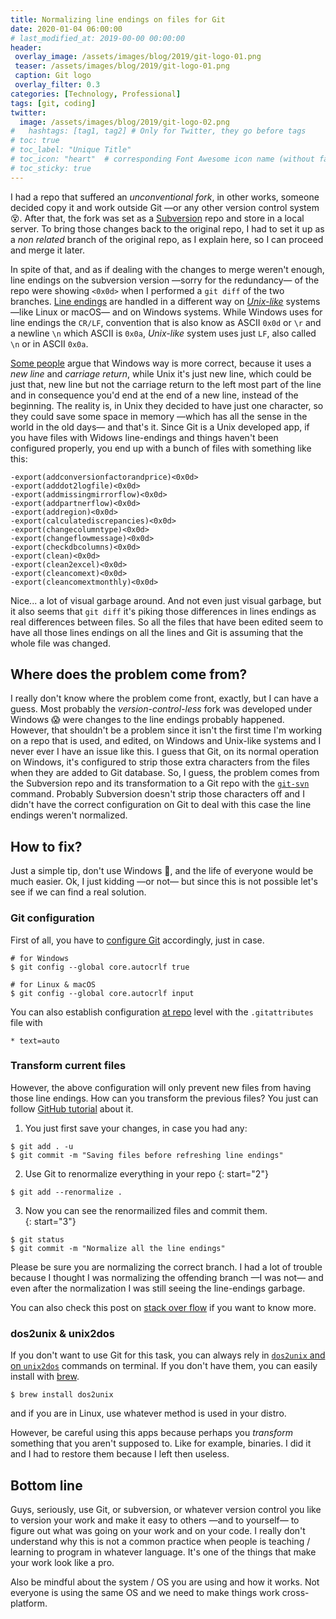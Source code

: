 ```yaml
---
title: Normalizing line endings on files for Git
date: 2020-01-04 06:00:00 
# last_modified_at: 2019-00-00 00:00:00
header: 
 overlay_image: /assets/images/blog/2019/git-logo-01.png
 teaser: /assets/images/blog/2019/git-logo-01.png
 caption: Git logo
 overlay_filter: 0.3
categories: [Technology, Professional]
tags: [git, coding]
twitter: 
  image: /assets/images/blog/2019/git-logo-02.png
#   hashtags: [tag1, tag2] # Only for Twitter, they go before tags
# toc: true
# toc_label: "Unique Title"
# toc_icon: "heart"  # corresponding Font Awesome icon name (without fa prefix)
# toc_sticky: true
---
```


I had a repo that suffered an _unconventional fork_, in other works, someone decided copy it and work outside Git —or any other version control system :dizzy_face:. After that, the fork was set as a [Subversion][SVN] repo and store in a local server. To bring those changes back to the original repo, I had to set it up as a _non related_ branch of the original repo, as I explain here, so I can proceed and merge it later. 

In spite of that, and as if dealing with the changes to merge weren't enough, line endings on the subversion version —sorry for the redundancy— of the repo were showing `<0x0d>` when I performed a `git diff` of the two branches. [Line endings][1] are handled in a different way on _[Unix-like][]_ systems —like Linux or macOS— and on Windows systems. While Windows uses for line endings the `CR/LF`, convention that is also know as ASCII `0x0d` or `\r` and a newline `\n` which ASCII is `0x0a`, _Unix-like_ system uses just `LF`, also called `\n` or in ASCII `0x0a`. 

[Some people][2] argue that Windows way is more correct, because it uses a _new line_ and _carriage return_, while Unix it's just new line, which could be just that, new line but not the carriage return to the left most part of the line and in consequence you'd end at the end of a new line, instead of the beginning. The reality is, in Unix they decided to have just one character, so they could save some space in memory —which has all the sense in the world in the old days— and that's it. Since Git is a Unix developed app, if you have files with Widows line-endings and things haven't been configured properly, you end up with a bunch of files with something like this: 

```
-export(addconversionfactorandprice)<0x0d>
-export(adddot2logfile)<0x0d>
-export(addmissingmirrorflow)<0x0d>
-export(addpartnerflow)<0x0d>
-export(addregion)<0x0d>
-export(calculatediscrepancies)<0x0d>
-export(changecolumntype)<0x0d>
-export(changeflowmessage)<0x0d>
-export(checkdbcolumns)<0x0d>
-export(clean)<0x0d>
-export(clean2excel)<0x0d>
-export(cleancomext)<0x0d>
-export(cleancomextmonthly)<0x0d>
```

Nice... a lot of visual garbage around. And not even just visual garbage, but it also seems that `git diff` it's piking those differences in lines endings as real differences between files. So all the files that have been edited seem to have all those lines endings on all the lines and Git is assuming that the whole file was changed. 

## Where does the problem come from?

I really don't know where the problem come front, exactly, but I can have a guess. Most probably the _version-control-less_ fork was developed under Windows :scream: were changes to the line endings probably happened. However, that shouldn't be a problem since it isn't the first time I'm working on a repo that is used, and edited, on Windows and Unix-like systems and I never ever I have an issue like this. I guess that Git, on its normal operation on Windows, it's configured to strip those extra characters from the files when they are added to Git database. So, I guess, the problem comes from the Subversion repo and its transformation to a Git repo with the [`git-svn`][git-svn] command. Probably Subversion doesn't strip those characters off and I didn't have the correct configuration on Git to deal with this case the line endings weren't normalized.

## How to fix? 

Just a simple tip, don't use Windows :grimacing:, and the life of everyone would be much easier. Ok, I just kidding —or not— but since this is not possible let's see if we can find a real solution. 

### Git configuration

First of all, you have to [configure Git][3] accordingly, just in case. 

```shell
# for Windows
$ git config --global core.autocrlf true

# for Linux & macOS
$ git config --global core.autocrlf input
```

You can also establish configuration [at repo][4] level with the `.gitattributes` file with

```
* text=auto
```

### Transform current files

However, the above configuration will only prevent new files from having those line endings. How can you transform the previous files? You just can follow [GitHub tutorial][5] about it. 

1. You just first save your changes, in case you had any:                         

```shell
$ git add . -u
$ git commit -m "Saving files before refreshing line endings"
```

2. Use Git to renormalize everything in your repo
{: start="2"}

```shell
$ git add --renormalize .
```

3. Now you can see the renormailized files and commit them.  
{: start="3"}

```shell
$ git status
$ git commit -m "Normalize all the line endings"
```

Please be sure you are normalizing the correct branch. I had a lot of trouble because I thought I was normalizing the offending branch —I was not— and even after the normalization I was still seeing the line-endings garbage. 

You can also check this post on [stack over flow][6] if you want to know more. 

### dos2unix & unix2dos

If you don't want to use Git for this task, you can always rely in [`dos2unix` and on `unix2dos`][9] commands on terminal. If you don't have them, you can easily install with [brew][]. 

```shell
$ brew install dos2unix
```

and if you are in Linux, use whatever method is used in your distro. 

However, be careful using this apps because perhaps you _transform_ something that you aren't supposed to. Like for example, binaries. I did it and I had to restore them because I left then useless. 

## Bottom line

Guys, seriously, use Git, or subversion, or whatever version control you like to version your work and make it easy to others —and to yourself— to figure out what was going on your work and on your code. I really don't understand why this is not a common practice when people is teaching / learning to program in whatever language. It's one of the things that make your work look like a pro. 

Also be mindful about the system / OS you are using and how it works. Not everyone is using the same OS and we need to make things work cross-platform. 



[1]: https://community.perforce.com/s/article/3096
[2]: https://stackoverflow.com/a/1552775/6888648
[SVN]: https://en.wikipedia.org/wiki/Apache_Subversion
[3]: https://www.git-scm.com/book/en/v2/Customizing-Git-Git-Configuration#_code_core_autocrlf_code
[4]: https://help.github.com/en/github/using-git/configuring-git-to-handle-line-endings#per-repository-settings
[5]: https://help.github.com/en/github/using-git/configuring-git-to-handle-line-endings
[6]: https://stackoverflow.com/a/15646791/6888648
[8]: https://en.wikipedia.org/wiki/Version_control
[Unix-like]: https://en.wikipedia.org/wiki/Unix-like
[git-svn]: https://git-scm.com/docs/git-svn
[9]: https://www.lifewire.com/dos2unix-linux-command-4091910
[brew]: http://brew.sh
